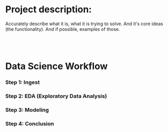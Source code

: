 # Project description: 
Accurately describe what it is, what it is trying to solve. And it's core ideas (the functionality). And if possible, examples of those.
<br>
<br>
<br>
<br>
# Data Science Workflow
### Step 1: Ingest
### Step 2: EDA (Exploratory Data Analysis)
### Step 3: Modeling
### Step 4: Conclusion
